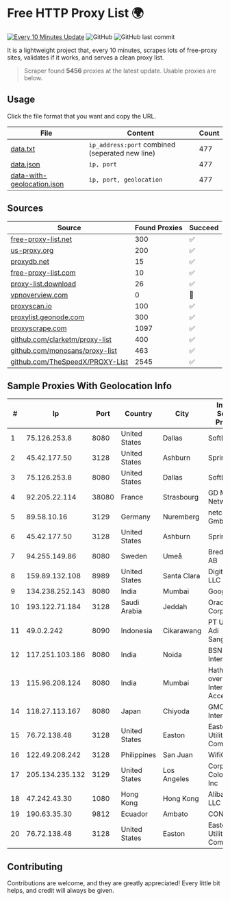 
# Free HTTP Proxy List 🌍

[![Every 10 Minutes Update](https://github.com/mertguvencli/http-proxy-list/actions/workflows/main.yml/badge.svg?branch=main)](https://github.com/mertguvencli/http-proxy-list/actions/workflows/main.yml)
![GitHub](https://img.shields.io/github/license/mertguvencli/http-proxy-list)
![GitHub last commit](https://img.shields.io/github/last-commit/mertguvencli/http-proxy-list)

It is a lightweight project that, every 10 minutes, scrapes lots of free-proxy sites, validates if it works, and serves a clean proxy list.


> Scraper found **5456** proxies at the latest update. Usable proxies are below.

## Usage

Click the file format that you want and copy the URL.


|File|Content|Count|
|----|-------|-----|
|[data.txt](https://raw.githubusercontent.com/mertguvencli/http-proxy-list/main/proxy-list/data.txt)|`ip_address:port` combined (seperated new line)|477|
|[data.json](https://raw.githubusercontent.com/mertguvencli/http-proxy-list/main/proxy-list/data.json)|`ip, port`|477|
|[data-with-geolocation.json](https://raw.githubusercontent.com/mertguvencli/http-proxy-list/main/proxy-list/data-with-geolocation.json)|`ip, port, geolocation`|477|

## Sources

|Source|Found Proxies|Succeed|
|------|-------------|-------|
|[free-proxy-list.net](https://free-proxy-list.net)|300|✅|
|[us-proxy.org](https://www.us-proxy.org)|200|✅|
|[proxydb.net](http://proxydb.net)|15|✅|
|[free-proxy-list.com](https://free-proxy-list.com/?page=&port=&type%5B%5D=http&type%5B%5D=https&up_time=0&search=Search)|10|✅|
|[proxy-list.download](https://www.proxy-list.download/HTTP)|26|✅|
|[vpnoverview.com](https://vpnoverview.com/privacy/anonymous-browsing/free-proxy-servers)|0|🚫|
|[proxyscan.io](https://www.proxyscan.io)|100|✅|
|[proxylist.geonode.com](https://proxylist.geonode.com/api/proxy-list?limit=300&page=1&sort_by=lastChecked&sort_type=desc&protocols=http,https)|300|✅|
|[proxyscrape.com](https://api.proxyscrape.com/v2/?request=displayproxies&protocol=http&timeout=10000&country=all&ssl=all&anonymity=all)|1097|✅|
|[github.com/clarketm/proxy-list](https://raw.githubusercontent.com/clarketm/proxy-list/master/proxy-list-raw.txt)|400|✅|
|[github.com/monosans/proxy-list](https://raw.githubusercontent.com/monosans/proxy-list/main/proxies/http.txt)|463|✅|
|[github.com/TheSpeedX/PROXY-List](https://raw.githubusercontent.com/TheSpeedX/PROXY-List/master/http.txt)|2545|✅|


## Sample Proxies With Geolocation Info

|#|Ip|Port|Country|City|Internet Service Provider|
|-|--|----|-------|----|-------------------------|
|1|75.126.253.8|8080|United States|Dallas|SoftLayer|
|2|45.42.177.50|3128|United States|Ashburn|Sprint|
|3|75.126.253.8|8080|United States|Dallas|SoftLayer|
|4|92.205.22.114|38080|France|Strasbourg|GD MASS Network|
|5|89.58.10.16|3129|Germany|Nuremberg|netcup GmbH|
|6|45.42.177.50|3128|United States|Ashburn|Sprint|
|7|94.255.149.86|8080|Sweden|Umeå|Bredband2 AB|
|8|159.89.132.108|8989|United States|Santa Clara|DigitalOcean, LLC|
|9|134.238.252.143|8080|India|Mumbai|Google LLC|
|10|193.122.71.184|3128|Saudi Arabia|Jeddah|Oracle Corporation|
|11|49.0.2.242|8090|Indonesia|Cikarawang|PT Usaha Adi Sanggoro|
|12|117.251.103.186|8080|India|Noida|BSNL Internet|
|13|115.96.208.124|8080|India|Mumbai|Hathway IP over Cable Internet Access|
|14|118.27.113.167|8080|Japan|Chiyoda|GMO Internet, Inc.|
|15|76.72.138.48|3128|United States|Easton|Easton Utilities Commission|
|16|122.49.208.242|3128|Philippines|San Juan|WifiCity, Inc|
|17|205.134.235.132|3129|United States|Los Angeles|Corporate Colocation Inc|
|18|47.242.43.30|1080|Hong Kong|Hong Kong|Alibaba.com LLC|
|19|190.63.35.30|9812|Ecuador|Ambato|CONECEL|
|20|76.72.138.48|3128|United States|Easton|Easton Utilities Commission|



## Contributing

Contributions are welcome, and they are greatly appreciated! Every
little bit helps, and credit will always be given.

